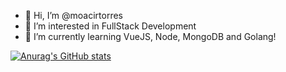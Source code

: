- 👋 Hi, I’m @moacirtorres
- 👀 I’m interested in FullStack Development
- 🌱 I’m currently learning VueJS, Node, MongoDB and Golang!


[![Anurag's GitHub stats](https://github-readme-stats.vercel.app/api?username=moacirtorres)](https://github.com/anuraghazra/github-readme-stats)
<!---
moacirtorres/moacirtorres is a ✨ special ✨ repository because its `README.md` (this file) appears on your GitHub profile.
You can click the Preview link to take a look at your changes.
--->
